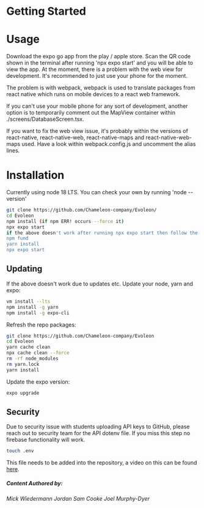 # Getting Started

# Usage
Download the expo go app from the play / apple store. Scan the QR code shown in the terminal after running 'npx expo start' and you will be able to view the app. At the moment, there is a problem with the web view for development. It's recommended to just use your phone for the moment.

The problem is with webpack, webpack is used to translate packages from react native which runs on mobile devices to a react web framework.

If you can't use your mobile phone for any sort of development, another option is to temporarily comment out the MapView container within ./screens/DatabaseScreen.tsx.

If you want to fix the web view issue, it's probably within the versions of react-native, react-native-web, react-native-maps and react-native-web-maps used. Have a look within webpack.config.js and uncomment the alias lines.
  

# Installation
Currently using node 18 LTS. You can check your own by running 'node --version'

```bash
git clone https://github.com/Chameleon-company/Evoleon/
cd Evoleon
npm install (if npm ERR! occurs --force it)
npx expo start
if the above doesn't work after running npx expo start then follow the steps below:
npm fund
yarn install
npx expo start
```

## Updating 
If the above doesn't work due to updates etc. Update your node, yarn and expo:

```bash
vm install --lts
npm install -g yarn
npm install -g expo-cli
```

Refresh the repo packages:

```bash
git clone https://github.com/Chameleon-company/Evoleon
cd Evoleon
yarn cache clean
npx cache clean --force
rm -rf node_modules
rm yarn.lock
yarn install
```

Update the expo version:

```bash
expo upgrade
```

## Security

Due to security issue with students uploading API keys to GitHub, please reach out to security team for the API dotenv file. If you miss this step no firebase functionality will work.

```bash
touch .env
```

This file needs to be added into the repository, a video on this can be found [here](https://www.youtube.com/watch?v=).

##### Content Authored by:
*Mick Wiedermann*
*Jordan Sam Cooke*
*Joel Murphy-Dyer*
